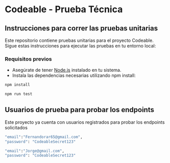 # Codeable - Prueba Técnica

## Instrucciones para correr las pruebas unitarias

Este repositorio contiene pruebas unitarias para el proyecto Codeable. Sigue estas instrucciones para ejecutar las pruebas en tu entorno local:

### Requisitos previos

- Asegúrate de tener [Node.js](https://nodejs.org/) instalado en tu sistema.
- Instala las dependencias necesarias utilizando npm install:

```bash
npm install
```

```bash
npm run test
```

## Usuarios de prueba para probar los endpoints

Este proyecto ya cuenta con usuarios registrados para probar los endpoints solicitados

```bash
"email":"Fernandorar65@gmail.com",
"password": "CodeableSecret123"

"email":"Jorge@gmail.com",
"password": "CodeableSecret123"
```
